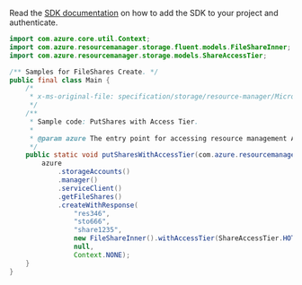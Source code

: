 Read the [SDK documentation](https://github.com/Azure/azure-sdk-for-java/blob/azure-resourcemanager_2.11.0/sdk/resourcemanager/azure-resourcemanager/README.md) on how to add the SDK to your project and authenticate.

```java
import com.azure.core.util.Context;
import com.azure.resourcemanager.storage.fluent.models.FileShareInner;
import com.azure.resourcemanager.storage.models.ShareAccessTier;

/** Samples for FileShares Create. */
public final class Main {
    /*
     * x-ms-original-file: specification/storage/resource-manager/Microsoft.Storage/stable/2021-04-01/examples/FileSharesPut_AccessTier.json
     */
    /**
     * Sample code: PutShares with Access Tier.
     *
     * @param azure The entry point for accessing resource management APIs in Azure.
     */
    public static void putSharesWithAccessTier(com.azure.resourcemanager.AzureResourceManager azure) {
        azure
            .storageAccounts()
            .manager()
            .serviceClient()
            .getFileShares()
            .createWithResponse(
                "res346",
                "sto666",
                "share1235",
                new FileShareInner().withAccessTier(ShareAccessTier.HOT),
                null,
                Context.NONE);
    }
}
```
